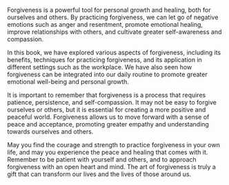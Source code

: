 
Forgiveness is a powerful tool for personal growth and healing, both for ourselves and others. By practicing forgiveness, we can let go of negative emotions such as anger and resentment, promote emotional healing, improve relationships with others, and cultivate greater self-awareness and compassion.

In this book, we have explored various aspects of forgiveness, including its benefits, techniques for practicing forgiveness, and its application in different settings such as the workplace. We have also seen how forgiveness can be integrated into our daily routine to promote greater emotional well-being and personal growth.

It is important to remember that forgiveness is a process that requires patience, persistence, and self-compassion. It may not be easy to forgive ourselves or others, but it is essential for creating a more positive and peaceful world. Forgiveness allows us to move forward with a sense of peace and acceptance, promoting greater empathy and understanding towards ourselves and others.

May you find the courage and strength to practice forgiveness in your own life, and may you experience the peace and healing that comes with it. Remember to be patient with yourself and others, and to approach forgiveness with an open heart and mind. The art of forgiveness is truly a gift that can transform our lives and the lives of those around us.
